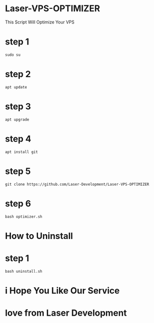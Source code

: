 # Laser-VPS-OPTIMIZER

This Script Will Optimize Your VPS 

# step 1 
```
sudo su
```
# step 2
```
apt update
```
# step 3
```
apt upgrade
```
# step 4
```
apt install git
```
# step 5
```
git clone https://github.com/Laser-Development/Laser-VPS-OPTIMIZER
```
# step 6
```
bash optimizer.sh
```
# How to Uninstall

# step 1
```
bash uninstall.sh
```

# i Hope You Like Our Service


# love from Laser Development
